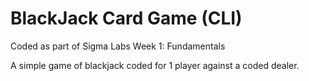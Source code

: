 # BlackJack Card Game (CLI)
Coded as part of Sigma Labs Week 1: Fundamentals

A simple game of blackjack coded for 1 player against a coded dealer.